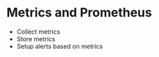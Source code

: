 # Metrics and Prometheus

- Collect metrics
- Store metrics
- Setup alerts based on metrics

<!--
TODO: add Prometheus logo (/guillaume/logos/prometheus-logo.png)
-->

<!--
originally built at SoundCloud

now a standalone open source project and maintained independently of any company

Metrics are numeric measurements, time series mean that changes are recorded over time.
What users want to measure differs from application to application.
For a web server it might be request times, for a database it might be number of active connections or number of active queries etc.
-->